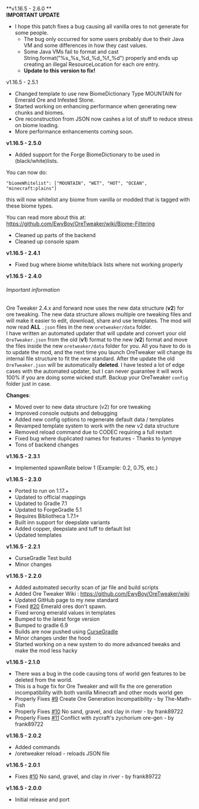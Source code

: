**v1.16.5 - 2.6.0 **  
**IMPORTANT UPDATE**  
* I hope this patch fixes a bug causing all vanilla ores to not generate for some people.  
  * The bug only occurred for some users probably due to their Java VM and some differences in how they cast values.  
  * Some Java VMs fail to format and cast String.format("%s_%s_%d_%d_%f_%d") properly and ends up creating an illegal ResourceLocation for each ore entry.  
  * **Update to this version to fix!**  

v1.16.5 - 2.5.1
* Changed template to use new BiomeDictionary Type MOUNTAIN for Emerald Ore and Infested Stone.
* Started working on enhancing performance when generating new chunks and biomes.
* Ore reconstruction from JSON now cashes a lot of stuff to reduce stress on biome loading.
* More performance enhancements coming soon.

**v1.16.5 - 2.5.0**
* Added support for the Forge BiomeDictionary to be used in (black/white)lists.

You can now do:
```
"biomeWhitelist": ["MOUNTAIN", "WET", "HOT", "OCEAN", "minecraft:plains"]
```
this will now whitelist any biome from vanilla or modded that is tagged with these biome types.

You can read more about this at: https://github.com/EwyBoy/OreTweaker/wiki/Biome-Filtering

* Cleaned up parts of the backend
* Cleaned up console spam

**v1.16.5 - 2.4.1**
* Fixed bug where biome white/black lists where not working properly

**v1.16.5 - 2.4.0**  

###### Important information
Ore Tweaker 2.4.x and forward now uses the new data structure (**v2**) for ore tweaking.
The new data structure allows multiple ore tweaking files and will make it easier to edit, download, share and use templates.
The mod will now read **ALL** `.json` files in the new `oretweaker/data` folder.  
I have written an automated updater that will update and convert your old `OreTweaker.json` from the old (**v1**) format to the new (**v2**) format and move the files inside the new `oretweaker/data` folder for you.
All you have to do is to update the mod, and the next time you launch OreTweaker will change its internal file structure to fit the new standard.
After the update the old `OreTweaker.json` will be automatically **deleted**. I have tested a lot of edge cases with the automated updater, but I can never guarantee it will work 100% if you are doing some wicked stuff.
Backup your OreTweaker `config` folder just in case.

**Changes**:

* Moved over to new data structure (v2) for ore tweaking  
* Improved console outputs and debugging  
* Added new config options to regenerate default data / templates  
* Revamped template system to work with the new v2 data structure  
* Removed reload command due to CODEC requiring a full restart  
* Fixed bug where duplicated names for features - Thanks to lynnpye  
* Tons of backend changes  
  

**v1.16.5 - 2.3.1**  
* Implemented spawnRate below 1 (Example: 0.2, 0.75, etc.)  
  
**v1.16.5 - 2.3.0**  
* Ported to run on 1.17.+  
* Updated to official mappings  
* Updated to Gradle 7.1  
* Updated to ForgeGradle 5.1  
* Requires Bibliotheca 1.7.1+  
* Built inn support for deepslate variants  
* Added copper, deepslate and tuff to default list  
* Updated templates  

**v1.16.5 - 2.2.1**  
* CurseGradle Test build  
* Minor changes  

**v1.16.5 - 2.2.0**  
* Added automated security scan of jar file and build scripts  
* Added Ore Tweaker Wiki : https://github.com/EwyBoy/OreTweaker/wiki  
* Updated GitHub page to my new standard  
* Fixed [#20](https://github.com/EwyBoy/OreTweaker/issues/20) Emerald ores don't spawn.  
* Fixed wrong emerald values in templates  
* Bumped to the latest forge version  
* Bumped to gradle 6.9  
* Builds are now pushed using [CurseGradle](https://github.com/matthewprenger/CurseGradle)  
* Minor changes under the hood  
* Started working on a new system to do more advanced tweaks and make the mod less hacky  

**v1.16.5 - 2.1.0**  
* There was a bug in the code causing tons of world gen features to be deleted from the world.  
* This is a huge fix for Ore Tweaker and will fix the ore generation incompatibility with both vanilla Minecraft and other mods world gen  
* Properly Fixes [#9](https://github.com/EwyBoy/OreTweaker/issues/9) Create Ore Generation Incompatibility - by The-Math-Fish  
* Properly Fixes [#10](https://github.com/EwyBoy/OreTweaker/issues/10) No sand, gravel, and clay in river - by frank89722  
* Properly Fixes [#11](https://github.com/EwyBoy/OreTweaker/issues/11) Conflict with zycraft's zychorium ore-gen - by frank89722  

**v1.16.5 - 2.0.2**  
* Added commands  
* /oretweaker reload - reloads JSON file

**v1.16.5 - 2.0.1**  
* Fixes [#10](https://github.com/EwyBoy/OreTweaker/issues/10) No sand, gravel, and clay in river - by frank89722

**v1.16.5 - 2.0.0**  
* Initial release and port
